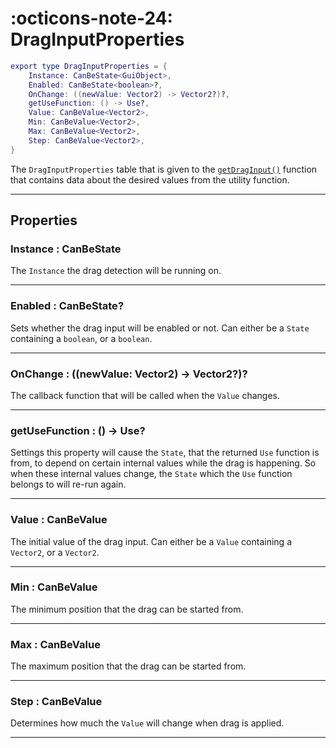 <h1 class="api-header" markdown>
    <span class="api-icon" markdown>:octicons-note-24:</span>
    <span class="api-title">DragInputProperties</span>
</h1>

```lua
export type DragInputProperties = {
	Instance: CanBeState<GuiObject>,
	Enabled: CanBeState<boolean>?,
	OnChange: ((newValue: Vector2) -> Vector2?)?,
	getUseFunction: () -> Use?,
	Value: CanBeValue<Vector2>,
	Min: CanBeValue<Vector2>,
	Max: CanBeValue<Vector2>,
	Step: CanBeValue<Vector2>,
}
```

The `DragInputProperties` table that is given to the [`getDragInput()`](../../members/util/getDragInput.md) function that contains data about the desired values from the utility function.

----

## Properties

<h3 markdown>
    Instance
    <span class="api-property-type">
        : CanBeState<GuiObject>
    </span>
</h3>

The `Instance` the drag detection will be running on.

----

<h3 markdown>
	Enabled
	<span class="api-property-type">
		: CanBeState<boolean>?
	</span>
</h3>

Sets whether the drag input will be enabled or not. Can either be a `State` containing a `boolean`, or a `boolean`.

----

<h3 markdown>
    OnChange
    <span class="api-property-type">
        : ((newValue: Vector2) -> Vector2?)?
    </span>
</h3>

The callback function that will be called when the `Value` changes.

----

<h3 markdown>
    getUseFunction
    <span class="api-property-type">
        : () -> Use?
    </span>
</h3>

Settings this property will cause the `State`, that the returned `Use` function is from, to depend on certain internal values while the drag is happening. So when these internal values change, the `State` which the `Use` function belongs to will re-run again.

----

<h3 markdown>
	Value
	<span class="api-property-type">
		: CanBeValue<Vector2>
	</span>
</h3>

The initial value of the drag input. Can either be a `Value` containing a `Vector2`, or a `Vector2`.

----

<h3 markdown>
    Min
    <span class="api-property-type">
        : CanBeValue<Vector2>
    </span>
</h3>

The minimum position that the drag can be started from.

----

<h3 markdown>
    Max
    <span class="api-property-type">
        : CanBeValue<Vector2>
    </span>
</h3>

The maximum position that the drag can be started from.

----

<h3 markdown>
    Step
    <span class="api-property-type">
        : CanBeValue<Vector2>
    </span>
</h3>

Determines how much the `Value` will change when drag is applied.

----